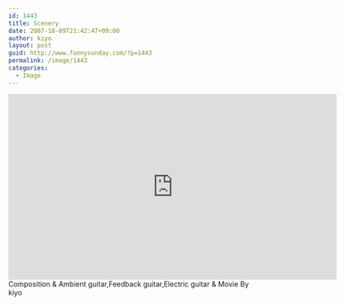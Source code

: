 ```yaml
---
id: 1443
title: Scenery
date: 2007-10-09T21:42:47+09:00
author: kiyo
layout: post
guid: http://www.funnysunday.com/?p=1443
permalink: /image/1443
categories:
  - Image
---
```

<iframe width="655" height="370" src="https://www.youtube.com/embed/Aw5GluTeYR8" frameborder="0" allow="accelerometer; autoplay; encrypted-media; gyroscope; picture-in-picture" allowfullscreen></iframe>
Composition & Ambient guitar,Feedback guitar,Electric guitar & Movie By kiyo
